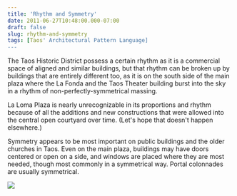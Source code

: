 ```yaml
---
title: 'Rhythm and Symmetry'
date: 2011-06-27T10:48:00.000-07:00
draft: false
slug: rhythm-and-symmetry
tags: [Taos' Architectural Pattern Language]
---
```


The Taos Historic District possess a certain rhythm as it is a commercial space of aligned and similar buildings, but that rhythm can be broken up by buildings that are entirely different too, as it is on the south side of the main plaza where the La Fonda and the Taos Theater building burst into the sky in a rhythm of non-perfectly-symmetrical massing.  
  
La Loma Plaza is nearly unrecognizable in its proportions and rhythm because of all the additions and new constructions that were allowed into the central open courtyard over time. (Let's hope that doesn't happen elsewhere.)  
  
Symmetry appears to be most important on public buildings and the older churches in Taos. Even on the main plaza, buildings may have doors centered or open on a side, and windows are placed where they are most needed, though most commonly in a symmetrical way. Portal colonnades are usually symmetrical.  

![](/images/blog/legacy/rhythm.jpg)